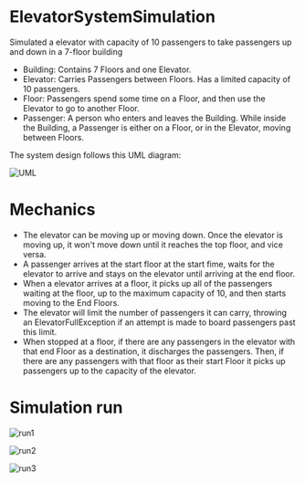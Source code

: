 # ElevatorSystemSimulation
Simulated a elevator with capacity of 10 passengers to take passengers up and down in a 7-floor building

*	Building: Contains 7 Floors and one Elevator. 
*	Elevator: Carries Passengers between Floors. Has a limited capacity of 10 passengers.
*	Floor: Passengers spend some time on a Floor, and then use the Elevator to go to another Floor.
*	Passenger: A person who enters and leaves the Building. While inside the Building, a Passenger is either on a Floor, or in the Elevator, moving between Floors.

The system design follows this UML diagram:

![UML](https://github.com/sunnymeow/ElevatorSystemSimulation/blob/master/res/UML%20diagram.png)

# Mechanics
* The elevator can be moving up or moving down. Once the elevator is moving up, it won't move down until it reaches the top floor, and vice versa. 
* A passenger arrives at the start floor at the start fime, waits for the elevator to arrive and stays on the elevator until arriving at the end floor.
* When a elevator arrives at a floor, it picks up all of the passengers waiting at the floor, up to the maximum capacity of 10, and then starts moving to the End Floors.
* The elevator will limit the number of passengers it can carry, throwing an ElevatorFullException if an attempt is made to board passengers past this limit.
* When stopped at a floor, if there are any passengers in the elevator with that end Floor as a destination, it discharges the passengers. Then, if there are any passengers with that floor as their start Floor it picks up passengers up to the capacity of the elevator.

# Simulation run

![run1](https://github.com/sunnymeow/ElevatorSystemSimulation/blob/master/res/run1.png)

![run2](https://github.com/sunnymeow/ElevatorSystemSimulation/blob/master/res/run2.png)

![run3](https://github.com/sunnymeow/ElevatorSystemSimulation/blob/master/res/run3.png)
